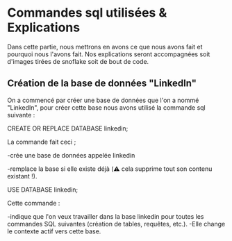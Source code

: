 # Commandes sql utilisées & Explications

Dans cette partie, nous mettrons en avons ce que nous avons fait et pourquoi nous l'avons fait. Nos explications seront accompagnées soit d'images tirées de snoflake soit de bout de code.

## Création de la base de données "LinkedIn"

On a commencé par créer une base de données que l'on a nommé "LinkedIn", pour créer cette base nous avons utilisé la commande sql suivante :

CREATE OR REPLACE DATABASE linkedin;

La commande fait ceci ;

-crée une base de données appelée linkedin

-remplace la base si elle existe déjà (⚠️ cela supprime tout son contenu existant !).

USE DATABASE linkedin;

Cette commande :

-indique que l'on veux travailler dans la base linkedin pour toutes les commandes SQL suivantes (création de tables, requêtes, etc.).
-Elle change le contexte actif vers cette base.
